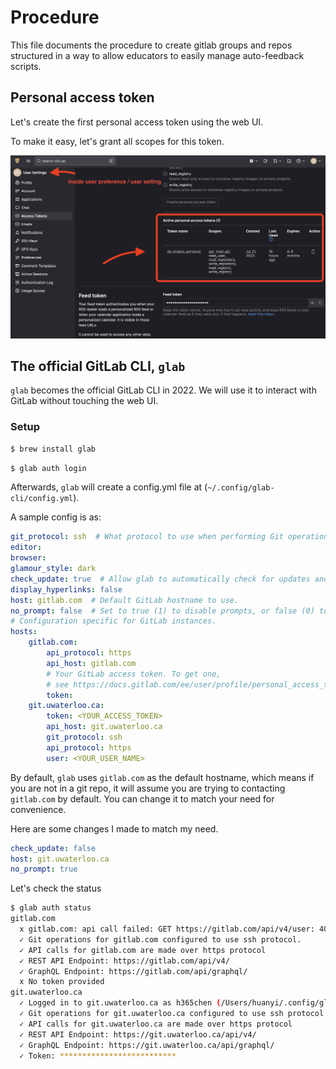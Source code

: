 # Procedure

This file documents the procedure to create gitlab groups and repos structured
in a way to allow educators to easily manage auto-feedback scripts.

## Personal access token

Let's create the first personal access token using the web UI.

To make it easy, let's grant all scopes for this token.

![create personal access token](./figs/create_personal_access_token.png)

## The official GitLab CLI, `glab`

`glab` becomes the official GitLab CLI in 2022. We will use it to interact with
GitLab without touching the web UI.

### Setup

```bash
$ brew install glab
```

```bash
$ glab auth login
```

Afterwards, `glab` will create a config.yml file at (`~/.config/glab-cli/config.yml`).

A sample config is as:

```yaml
git_protocol: ssh  # What protocol to use when performing Git operations. Supported values: ssh, https.
editor:
browser:
glamour_style: dark
check_update: true  # Allow glab to automatically check for updates and notify you when there are new updates.
display_hyperlinks: false
host: gitlab.com  # Default GitLab hostname to use.
no_prompt: false  # Set to true (1) to disable prompts, or false (0) to enable them.
# Configuration specific for GitLab instances.
hosts:
    gitlab.com:
        api_protocol: https
        api_host: gitlab.com
        # Your GitLab access token. To get one,
        # see https://docs.gitlab.com/ee/user/profile/personal_access_tokens.html
        token:
    git.uwaterloo.ca:
        token: <YOUR_ACCESS_TOKEN>
        api_host: git.uwaterloo.ca
        git_protocol: ssh
        api_protocol: https
        user: <YOUR_USER_NAME>

```

By default, `glab` uses `gitlab.com` as the default hostname, which means if you
are not in a git repo, it will assume you are trying to contacting `gitlab.com`
by default. You can change it to match your need for convenience.

Here are some changes I made to match my need.

```yaml
check_update: false
host: git.uwaterloo.ca
no_prompt: true
```

Let's check the status

```bash
$ glab auth status
gitlab.com
  x gitlab.com: api call failed: GET https://gitlab.com/api/v4/user: 401 {message: 401 Unauthorized}
  ✓ Git operations for gitlab.com configured to use ssh protocol.
  ✓ API calls for gitlab.com are made over https protocol
  ✓ REST API Endpoint: https://gitlab.com/api/v4/
  ✓ GraphQL Endpoint: https://gitlab.com/api/graphql/
  x No token provided
git.uwaterloo.ca
  ✓ Logged in to git.uwaterloo.ca as h365chen (/Users/huanyi/.config/glab-cli/config.yml)
  ✓ Git operations for git.uwaterloo.ca configured to use ssh protocol.
  ✓ API calls for git.uwaterloo.ca are made over https protocol
  ✓ REST API Endpoint: https://git.uwaterloo.ca/api/v4/
  ✓ GraphQL Endpoint: https://git.uwaterloo.ca/api/graphql/
  ✓ Token: **************************
```
